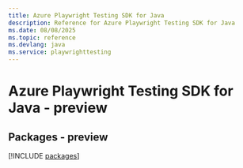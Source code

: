 ```yaml
---
title: Azure Playwright Testing SDK for Java
description: Reference for Azure Playwright Testing SDK for Java
ms.date: 08/08/2025
ms.topic: reference
ms.devlang: java
ms.service: playwrighttesting
---
```

# Azure Playwright Testing SDK for Java - preview
## Packages - preview
[!INCLUDE [packages](playwright-testing-index.md)]